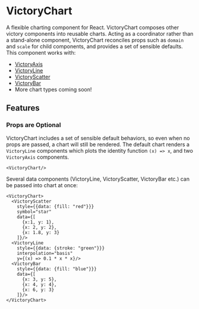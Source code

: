 VictoryChart
=============

A flexible charting component for React. VictoryChart composes other victory components into reusable charts. Acting as a coordinator rather than a stand-alone component, VictoryChart reconciles props such as `domain` and `scale` for child components, and provides a set of sensible defaults. This component works with:

- [VictoryAxis](http://github.com/formidablelabs/victory-axis) 
- [VictoryLine](http://github.com/formidablelabs/victory-line)
- [VictoryScatter](http://github.com/formidablelabs/victory-scatter)
- [VictoryBar](http://github.com/formidablelabs/victory-bar)
- More chart types coming soon!

## Features

### Props are Optional

VictoryChart includes a set of sensible default behaviors, so even when no props are passed, a chart will still be rendered. The default chart renders a `VictoryLine` components which plots the identity function `(x) => x`, and two `VictoryAxis` components.

``` playground
<VictoryChart/>
```

Several data components (VictoryLine, VictoryScatter, VictoryBar etc.) can be passed into chart at once:

```playground
<VictoryChart>
  <VictoryScatter 
    style={{data: {fill: "red"}}}
    symbol="star"
    data={[
      {x:1, y: 1}, 
      {x: 2, y: 2}, 
      {x: 1.8, y: 3}
    ]}/>
  <VictoryLine 
    style={{data: {stroke: "green"}}} 
    interpolation="basis"
    y={(x) => 0.1 * x * x}/>
  <VictoryBar 
    style={{data: {fill: "blue"}}}
    data={[
      {x: 3, y: 5}, 
      {x: 4, y: 4}, 
      {x: 6, y: 3}
    ]}/>
</VictoryChart> 
```
